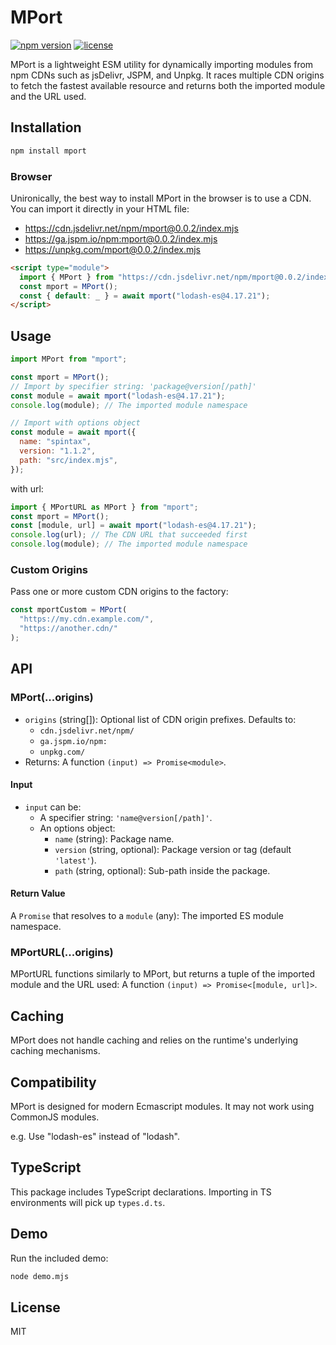 # MPort

[![npm version](https://img.shields.io/npm/v/mport.svg)](https://www.npmjs.com/package/mport)
[![license](https://img.shields.io/npm/l/mport.svg)](https://opensource.org/licenses/MIT)

MPort is a lightweight ESM utility for dynamically importing modules from npm CDNs such as jsDelivr, JSPM, and Unpkg. It races multiple CDN origins to fetch the fastest available resource and returns both the imported module and the URL used.

## Installation

```bash
npm install mport
```

### Browser

Unironically, the best way to install MPort in the browser is to use a CDN. You can import it directly in your HTML file:

- https://cdn.jsdelivr.net/npm/mport@0.0.2/index.mjs
- https://ga.jspm.io/npm:mport@0.0.2/index.mjs
- https://unpkg.com/mport@0.0.2/index.mjs

```html
<script type="module">
  import { MPort } from "https://cdn.jsdelivr.net/npm/mport@0.0.2/index.mjs";
  const mport = MPort();
  const { default: _ } = await mport("lodash-es@4.17.21");
</script>
```

## Usage

```js
import MPort from "mport";

const mport = MPort();
// Import by specifier string: 'package@version[/path]'
const module = await mport("lodash-es@4.17.21");
console.log(module); // The imported module namespace

// Import with options object
const module = await mport({
  name: "spintax",
  version: "1.1.2",
  path: "src/index.mjs",
});
```

with url:

```js
import { MPortURL as MPort } from "mport";
const mport = MPort();
const [module, url] = await mport("lodash-es@4.17.21");
console.log(url); // The CDN URL that succeeded first
console.log(module); // The imported module namespace
```

### Custom Origins

Pass one or more custom CDN origins to the factory:

```js
const mportCustom = MPort(
  "https://my.cdn.example.com/",
  "https://another.cdn/"
);
```

## API

### MPort(...origins)

- `origins` (string[]): Optional list of CDN origin prefixes. Defaults to:
  - `cdn.jsdelivr.net/npm/`
  - `ga.jspm.io/npm:`
  - `unpkg.com/`
- Returns: A function `(input) => Promise<module>`.

#### Input

- `input` can be:
  - A specifier string: `'name@version[/path]'`.
  - An options object:
    - `name` (string): Package name.
    - `version` (string, optional): Package version or tag (default `'latest'`).
    - `path` (string, optional): Sub-path inside the package.

#### Return Value

A `Promise` that resolves to a `module` (any): The imported ES module namespace.

### MPortURL(...origins)

MPortURL functions similarly to MPort, but returns a tuple of the imported module and the URL used: A function `(input) => Promise<[module, url]>`.

## Caching

MPort does not handle caching and relies on the runtime's underlying caching mechanisms.

## Compatibility

MPort is designed for modern Ecmascript modules. It may not work using CommonJS modules.

e.g. Use "lodash-es" instead of "lodash".

## TypeScript

This package includes TypeScript declarations. Importing in TS environments will pick up `types.d.ts`.

## Demo

Run the included demo:

```bash
node demo.mjs
```

## License

MIT
